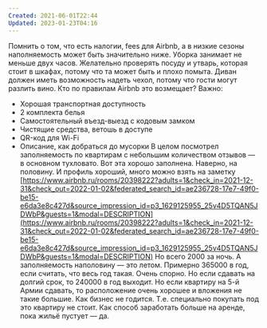 ```yaml
---
Created: 2021-06-01T22:44
Updated: 2023-01-23T04:16
---
```

Помнить о том, что есть налогии, fees для Airbnb, а в низкие сезоны наполняемость может быть значительно ниже.
Уборка занимает не меньше двух часов. Желательно проверять посуду и утварь, которая стоит в шкафах, потому что та может быть и плохо помыта.
Диван должен иметь возможность надеть чехол, потому что гости могут разлить вино. Кто по правилам Airbnb это возмещает?
Важно:
- Хорошая транспортная доступность
- 2 комплекта белья
- Самостоятельный въезд-выезд с кодовым замком
- Чистящие средства, ветошь в доступе
- QR-код для Wi-Fi
- Описание, как добраться до мусорки
В целом посмотрел заполняемость по квартирам с небольшим количеством отзывов — в основном тухловато.
Вот эта хорошо заполнена. Наверно, на половину. И профиль хороший, много можно взять на заметку [https://www.airbnb.ru/rooms/20398222?adults=1&check_in=2021-12-31&check_out=2022-01-02&federated_search_id=ae236728-17e7-49f0-be15-e6da3e8c427d&source_impression_id=p3_1629125955_25v4D5TQAN5JDWbP&guests=1&modal=DESCRIPTION](https://www.airbnb.ru/rooms/20398222?adults=1&check_in=2021-12-31&check_out=2022-01-02&federated_search_id=ae236728-17e7-49f0-be15-e6da3e8c427d&source_impression_id=p3_1629125955_25v4D5TQAN5JDWbP&guests=1&modal=DESCRIPTION)
Но всего 2000 за ночь. А заполняемость наполовину — это летом. Примерно 365000 в год, если считать, что весь год такая. Очень спорно. Но если сдавать на долгий срок, то 240000 в год выходит.
Но если квартиру на 5-й Армии сдавать, то расположение очень хорошее и вложения не такие большие.
Как бизнес не годится. Т.е. специально покупать под это квартиру не стоит. Как способ заработать больше на аренде, пока жильё пустует — да.